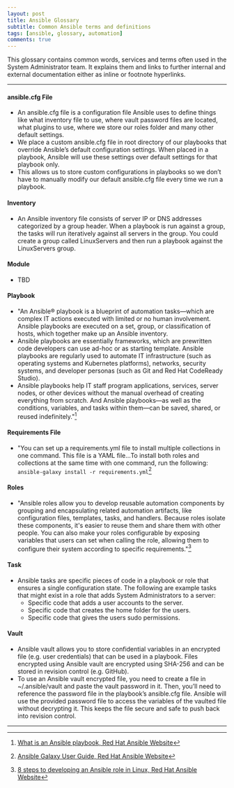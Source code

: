 ```yaml
---
layout: post
title: Ansible Glossary
subtitle: Common Ansible terms and definitions
tags: [ansible, glossary, automation]
comments: true
---
```

This glossary contains common words, services and terms often used in the System Administrator team. It explains them and links to further internal and external documentation either as inline or footnote hyperlinks.

---
#### **ansible.cfg File**
- An ansible.cfg file is a configuration file Ansible uses to define things like what inventory file to use, where vault password files are located, what plugins to use, where we store our roles folder and many other default settings.
- We place a custom ansible.cfg file in root directory of our playbooks that override Ansible’s default configuration settings. When placed in a playbook, Ansible will use these settings over default settings for that playbook only.
- This allows us to store custom configurations in playbooks so we don’t have to manually modify our default ansible.cfg file every time we run a playbook.

#### **Inventory**
- An Ansible inventory file consists of server IP or DNS addresses categorized by a group header. When a playbook is run against a group, the tasks will run iteratively against all servers in the group. You could create a group called LinuxServers and then run a playbook against the LinuxServers group.

#### **Module**
- TBD

#### **Playbook**
- "An Ansible® playbook is a blueprint of automation tasks—which are complex IT actions executed with limited or no human involvement. Ansible playbooks are executed on a set, group, or classification of hosts, which together make up an Ansible inventory.
- Ansible playbooks are essentially frameworks, which are prewritten code developers can use ad-hoc or as starting template. Ansible playbooks are regularly used to automate IT infrastructure (such as operating systems and Kubernetes platforms), networks, security systems, and developer personas (such as Git and Red Hat CodeReady Studio).
- Ansible playbooks help IT staff program applications, services, server nodes, or other devices without the manual overhead of creating everything from scratch. And Ansible playbooks—as well as the conditions, variables, and tasks within them—can be saved, shared, or reused indefinitely."[^1]

#### **Requirements File**
- "You can set up a requirements.yml file to install multiple collections in one command. This file is a YAML file...To install both roles and collections at the same time with one command, run the following: ```ansible-galaxy install -r requirements.yml```[^2]

#### **Roles**
- "Ansible roles allow you to develop reusable automation components by grouping and encapsulating related automation artifacts, like configuration files, templates, tasks, and handlers. Because roles isolate these components, it's easier to reuse them and share them with other people. You can also make your roles configurable by exposing variables that users can set when calling the role, allowing them to configure their system according to specific requirements."[^3]

#### **Task**
- Ansible tasks are specific pieces of code in a playbook or role that ensures a single configuration state. The following are example tasks that might exist in a role that adds System Administrators to a server:
    - Specific code that adds a user accounts to the server.
    - Specific code that creates the home folder for the users.
    - Specific code that gives the users sudo permissions.

#### **Vault** 
- Ansible vault allows you to store confidential variables in an encrypted file (e.g. user credentials) that can be used in a playbook. Files encrypted using Ansible vault are encrypted using SHA-256 and can be stored in revision control (e.g. GitHub).
- To use an Ansible vault encrypted file, you need to create a file in ~/.ansible/vault and paste the vault password in it. Then, you’ll need to reference the password file in the playbook’s ansible.cfg file. Ansible will use the provided password file to access the variables of the vaulted file without decrypting it. This keeps the file secure and safe to push back into revision control.

---
[^1]: [What is an Ansible playbook, Red Hat Ansible Website](https://www.redhat.com/en/topics/automation/what-is-an-ansible-playbook#:~:text=An%20Ansible%C2%AE%20playbook%20is,make%20up%20an%20Ansible%20inventory.)
[^2]: [Ansible Galaxy User Guide, Red Hat Ansible Website](https://docs.ansible.com/ansible/latest/galaxy/user_guide.html)
[^3]: [8 steps to developing an Ansible role in Linux, Red Hat Ansible Website](https://www.redhat.com/sysadmin/developing-ansible-role#:~:text=Ansible%20roles%20allow%20you%20to,share%20them%20with%20other%20people.)
